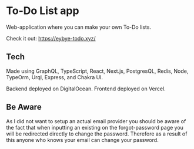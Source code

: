 # To-Do List app

Web-application where you can make your own To-Do lists. 

Check it out:
https://eybye-todo.xyz/


## Tech
Made using GraphQL, TypeScript, React, Next.js, PostgresQL, Redis, Node, TypeOrm, Urql, Express, and Chakra UI.

Backend deployed on DigitalOcean.
Frontend deployed on Vercel.

## Be Aware
As I did not want to setup an actual email provider you should be aware of the fact that when inputting an existing on the forgot-password page you will be redirected directly to change  the password. Therefore as a result of this anyone who knows your email can change your password.
